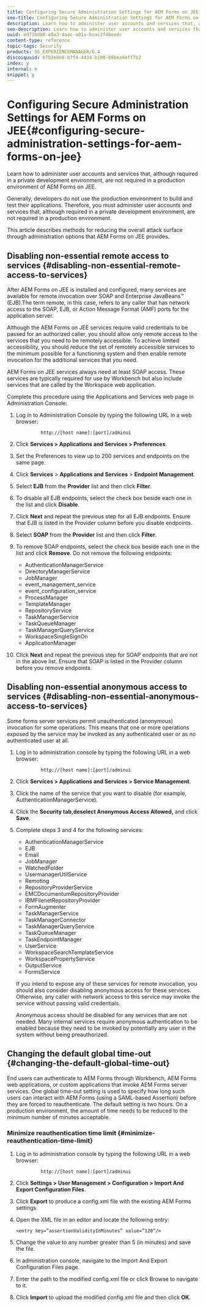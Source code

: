 ```yaml
---
title: Configuring Secure Administration Settings for AEM Forms on JEE
seo-title: Configuring Secure Administration Settings for AEM Forms on JEE
description: Learn how to administer user accounts and services that, although required in a private development environment, are not required in a production environment of AEM Forms on JEE.
seo-description: Learn how to administer user accounts and services that, although required in a private development environment, are not required in a production environment of AEM Forms on JEE.
uuid: ed71bdb0-e8a3-4aac-a01a-bcac2f4beedc
content-type: reference
topic-tags: Security
products: SG_EXPERIENCEMANAGER/6.4
discoiquuid: 07b2e0e8-b7f4-4434-b108-69bea94ff7b2
index: y
internal: n
snippet: y
---
```


# Configuring Secure Administration Settings for AEM Forms on JEE{#configuring-secure-administration-settings-for-aem-forms-on-jee}

Learn how to administer user accounts and services that, although required in a private development environment, are not required in a production environment of AEM Forms on JEE.

Generally, developers do not use the production environment to build and test their applications. Therefore, you must administer user accounts and services that, although required in a private development environment, are not required in a production environment.

This article describes methods for reducing the overall attack surface through administration options that AEM Forms on JEE provides.

## Disabling non-essential remote access to services {#disabling-non-essential-remote-access-to-services}

After AEM Forms on JEE is installed and configured, many services are available for remote invocation over SOAP and Enterprise JavaBeans™ (EJB).The term remote, in this case, refers to any caller that has network access to the SOAP, EJB, or Action Message Format (AMF) ports for the application server.

Although the AEM Forms on JEE services require valid credentials to be passed for an authorized caller, you should allow only remote access to the services that you need to be remotely accessible. To achieve limited accessibility, you should reduce the set of remotely accessible services to the minimum possible for a functioning system and then enable remote invocation for the additional services that you need.

AEM Forms on JEE services always need at least SOAP access. These services are typically required for use by Workbench but also include services that are called by the Workspace web application.

Complete this procedure using the Applications and Services web page in Administration Console:

1. Log in to Administration Console by typing the following URL in a web browser:

   ```as3
            http://[host name]:[port]/adminui
   ```

1. Click **Services &gt; Applications and Services &gt; Preferences**.
1. Set the Preferences to view up to 200 services and endpoints on the same page.
1. Click **Services** &gt; **Applications and Services** &gt; **Endpoint Management**.
1. Select **EJB** from the **Provider** list and then click **Filter**.
1. To disable all EJB endpoints, select the check box beside each one in the list and click **Disable**.
1. Click **Next** and repeat the previous step for all EJB endpoints. Ensure that EJB is listed in the Provider column before you disable endpoints.
1. Select **SOAP** from the **Provider** list and then click **Filter**.
1. To remove SOAP endpoints, select the check box beside each one in the list and click **Remove**. Do not remove the following endpoints:

    * AuthenticationManagerService
    * DirectoryManagerService
    * JobManager
    * event_management_service
    * event_configuration_service
    * ProcessManager
    * TemplateManager
    * RepositoryService
    * TaskManagerService
    * TaskQueueManager
    * TaskManagerQueryService
    * WorkspaceSingleSignOn
    * ApplicationManager

1. Click **Next** and repeat the previous step for SOAP endpoints that are not in the above list. Ensure that SOAP is listed in the Provider column before you remove endpoints.

## Disabling non-essential anonymous access to services {#disabling-non-essential-anonymous-access-to-services}

Some forms server services permit unauthenticated (anonymous) invocation for some operations. This means that one or more operations exposed by the service may be invoked as any authenticated user or as no authenticated user at all.

1. Log in to administration console by typing the following URL in a web browser:

   ```as3
            http://[host name]:[port]/adminui
   ```

1. Click **Services &gt; Applications and Services &gt; Service Management**.
1. Click the name of the service that you want to disable (for example, AuthenticationManagerService).
1. Click the **Security **tab,****deselect** Anonymous Access Allowed**,**** and click **Save**.
1. Complete steps 3 and 4 for the following services:

    * AuthenticationManagerService
    * EJB
    * Email
    * JobManager
    * WatchedFolder
    * UsermanagerUtilService
    * Remoting
    * RepositoryProviderService
    * EMCDocumentumRepositoryProvider
    * IBMFilenetRepositoryProvider
    * FormAugmenter
    * TaskManagerService
    * TaskManagerConnector
    * TaskManagerQueryService
    * TaskQueueManager
    * TaskEndpointManager
    * UserService
    * WorkspaceSearchTemplateService
    * WorkspacePropertyService
    * OutputService
    * FormsService

   If you intend to expose any of these services for remote invocation, you should also consider disabling anonymous access for these services. Otherwise, any caller with network access to this service may invoke the service without passing valid credentials.

   Anonymous access should be disabled for any services that are not needed. Many internal services require anonymous authentication to be enabled because they need to be invoked by potentially any user in the system without being preauthorized.

## Changing the default global time-out {#changing-the-default-global-time-out}

End users can authenticate to AEM Forms through Workbench, AEM Forms web applications, or custom applications that invoke AEM Forms server services. One global time-out setting is used to specify how long such users can interact with AEM Forms (using a SAML-based Assertion) before they are forced to reauthenticate. The default setting is two hours. On a production environment, the amount of time needs to be reduced to the minimum number of minutes acceptable.

### Minimize reauthentication time limit {#minimize-reauthentication-time-limit}

1. Log in to administration console by typing the following URL in a web browser:

   ```as3
            http://[host name]:[port]/adminui
   ```

1. Click **Settings &gt; User Management &gt; Configuration &gt; Import And Export Configuration Files**.
1. Click **Export** to produce a config.xml file with the existing AEM Forms settings.
1. Open the XML file in an editor and locate the following entry:

   `<entry key=”assertionValidityInMinutes” value=”120”/>`

1. Change the value to any number greater than 5 (in minutes) and save the file. 
1. In administration console, navigate to the Import And Export Configuration Files page. 
1. Enter the path to the modified config.xml file or click Browse to navigate to it. 
1. Click **Import** to upload the modified config.xml file and then click **OK**.

